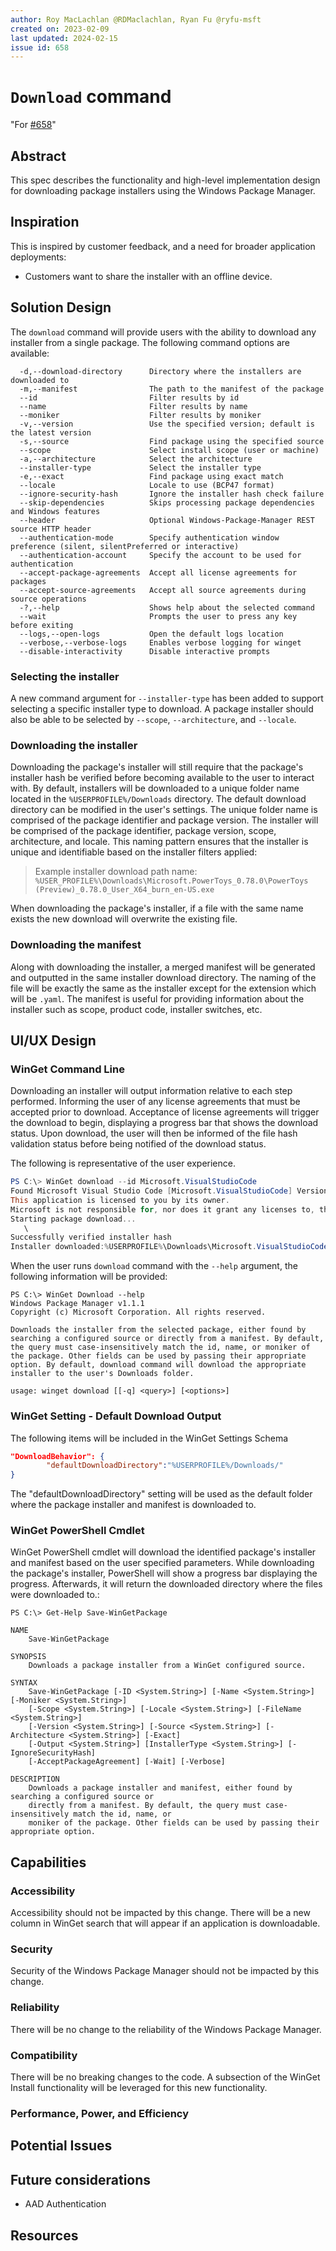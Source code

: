 ```yaml
---
author: Roy MacLachlan @RDMaclachlan, Ryan Fu @ryfu-msft
created on: 2023-02-09
last updated: 2024-02-15
issue id: 658
---
```


# `Download` command

"For [#658](https://github.com/microsoft/winget-cli/issues/658)"

## Abstract

This spec describes the functionality and high-level implementation design for downloading package installers using the Windows Package Manager.

## Inspiration

This is inspired by customer feedback, and a need for broader application deployments:
* Customers want to share the installer with an offline device. 

## Solution Design

The `download` command will provide users with the ability to download any installer from a single package. The following command options are available:

```
  -d,--download-directory      Directory where the installers are downloaded to
  -m,--manifest                The path to the manifest of the package
  --id                         Filter results by id
  --name                       Filter results by name
  --moniker                    Filter results by moniker
  -v,--version                 Use the specified version; default is the latest version
  -s,--source                  Find package using the specified source
  --scope                      Select install scope (user or machine)
  -a,--architecture            Select the architecture
  --installer-type             Select the installer type
  -e,--exact                   Find package using exact match
  --locale                     Locale to use (BCP47 format)
  --ignore-security-hash       Ignore the installer hash check failure
  --skip-dependencies          Skips processing package dependencies and Windows features
  --header                     Optional Windows-Package-Manager REST source HTTP header
  --authentication-mode        Specify authentication window preference (silent, silentPreferred or interactive)
  --authentication-account     Specify the account to be used for authentication
  --accept-package-agreements  Accept all license agreements for packages
  --accept-source-agreements   Accept all source agreements during source operations
  -?,--help                    Shows help about the selected command
  --wait                       Prompts the user to press any key before exiting
  --logs,--open-logs           Open the default logs location
  --verbose,--verbose-logs     Enables verbose logging for winget
  --disable-interactivity      Disable interactive prompts
  ```

### Selecting the installer
A new command argument for `--installer-type` has been added to support selecting a specific installer type to download. A package installer should also be able to be selected by `--scope`, `--architecture`, and `--locale`. 

### Downloading the installer
Downloading the package's installer will still require that the package's installer hash be verified before becoming available to the user to interact with. By default, installers will be downloaded to a unique folder name located in the `%USERPROFILE%/Downloads` directory. The default download directory can be modified in the user's settings. The unique folder name is comprised of the package identifier and package version. The installer will be comprised of the package identifier, package version, scope, architecture, and locale. This naming pattern ensures that the installer is unique and identifiable based on the installer filters applied: 

> Example installer download path name: `%USER_PROFILE%\Downloads\Microsoft.PowerToys_0.78.0\PowerToys (Preview)_0.78.0_User_X64_burn_en-US.exe`

When downloading the package's installer, if a file with the same name exists the new download will overwrite the existing file.

### Downloading the manifest
Along with downloading the installer, a merged manifest will be generated and outputted in the same installer download directory. The naming of the file will be exactly the same as the installer except for the extension which will be `.yaml`. The manifest is useful for providing information about the installer such as scope, product code, installer switches, etc.

## UI/UX Design

### WinGet Command Line
Downloading an installer will output information relative to each step performed. Informing the user of any license agreements that must be accepted prior to download. Acceptance of license agreements will trigger the download to begin, displaying a progress bar that shows the download status. Upon download, the user will then be informed of the file hash validation status before being notified of the download status.

The following is representative of the user experience.

```PowerShell
PS C:\> WinGet download --id Microsoft.VisualStudioCode
Found Microsoft Visual Studio Code [Microsoft.VisualStudioCode] Version 1.73.1
This application is licensed to you by its owner.
Microsoft is not responsible for, nor does it grant any licenses to, third-party packages.
Starting package download...
   \
Successfully verified installer hash
Installer downloaded:%USERPROFILE%\Downloads\Microsoft.VisualStudioCode_1.86.1\Microsoft Visual Studio Code_1.86.1_User_X64_inno_en-US.exe
```

When the user runs `download` command with the `--help` argument, the following information will be provided:

```
PS C:\> WinGet Download --help
Windows Package Manager v1.1.1
Copyright (c) Microsoft Corporation. All rights reserved.

Downloads the installer from the selected package, either found by searching a configured source or directly from a manifest. By default, the query must case-insensitively match the id, name, or moniker of the package. Other fields can be used by passing their appropriate option. By default, download command will download the appropriate installer to the user's Downloads folder.

usage: winget download [[-q] <query>] [<options>]
```

### WinGet Setting - Default Download Output

The following items will be included in the WinGet Settings Schema 

```json
"DownloadBehavior": {
        "defaultDownloadDirectory":"%USERPROFILE%/Downloads/"
}
```

The "defaultDownloadDirectory" setting will be used as the default folder where the package installer and manifest is downloaded to.

### WinGet PowerShell Cmdlet
WinGet PowerShell cmdlet will download the identified package's installer and manifest based on the user specified parameters. While downloading the package's installer, PowerShell will show a progress bar displaying the progress. Afterwards, it will return the downloaded directory where the files were downloaded to.:

```PS
PS C:\> Get-Help Save-WinGetPackage

NAME
    Save-WinGetPackage

SYNOPSIS
    Downloads a package installer from a WinGet configured source.

SYNTAX
    Save-WinGetPackage [-ID <System.String>] [-Name <System.String>] [-Moniker <System.String>]
    [-Scope <System.String>] [-Locale <System.String>] [-FileName <System.String>] 
    [-Version <System.String>] [-Source <System.String>] [-Architecture <System.String>] [-Exact] 
    [-Output <System.String>] [InstallerType <System.String>] [-IgnoreSecurityHash] 
    [-AcceptPackageAgreement] [-Wait] [-Verbose]

DESCRIPTION
    Downloads a package installer and manifest, either found by searching a configured source or 
    directly from a manifest. By default, the query must case-insensitively match the id, name, or 
    moniker of the package. Other fields can be used by passing their appropriate option.

```

## Capabilities

### Accessibility

Accessibility should not be impacted by this change. There will be a new column in WinGet search that will appear if an application is downloadable.

### Security

Security of the Windows Package Manager should not be impacted by this change. 

### Reliability

There will be no change to the reliability of the Windows Package Manager.

### Compatibility

There will be no breaking changes to the code. A subsection of the WinGet Install functionality will be leveraged for this new functionality.

### Performance, Power, and Efficiency

## Potential Issues

## Future considerations

* AAD Authentication

## Resources
